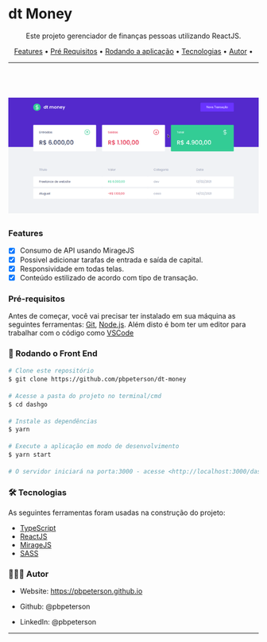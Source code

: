 # dt Money

<p align="center">Este projeto gerenciador de finanças pessoas utilizando ReactJS.</p>

<p align="center">
 <a href="#features">Features</a> •
 <a href="#pré-requisitos">Pré Requisitos</a> • 
 <a href="#rodando-o-front-end">Rodando a aplicação</a> • 
 <a href="#tecnologias">Tecnologias</a> •
 <a href="#autor">Autor</a> •

</p>

---

<br>

<h1 align="center">
  <img alt="dtmoney" title="dtmoney" src="./github/dtmoney.gif" />
</h1>

### Features

- [x] Consumo de API usando MirageJS
- [x] Possivel adicionar tarafas de entrada e saída de capital.
- [x] Responsividade em todas telas.
- [x] Conteúdo estilizado de acordo com tipo de transação.

### Pré-requisitos

Antes de começar, você vai precisar ter instalado em sua máquina as seguintes ferramentas:
[Git](https://git-scm.com), [Node.js](https://nodejs.org/en/).
Além disto é bom ter um editor para trabalhar com o código como [VSCode](https://code.visualstudio.com/)

### 🎲 Rodando o Front End

```bash
# Clone este repositório
$ git clone https://github.com/pbpeterson/dt-money

# Acesse a pasta do projeto no terminal/cmd
$ cd dashgo

# Instale as dependências
$ yarn

# Execute a aplicação em modo de desenvolvimento
$ yarn start

# O servidor iniciará na porta:3000 - acesse <http://localhost:3000/dashboard>
```

### 🛠 Tecnologias

As seguintes ferramentas foram usadas na construção do projeto:

- [TypeScript](https://www.typescriptlang.org/)
- [ReactJS](https://pt-br.reactjs.org/)
- [MirageJS](https://miragejs.com/)
- [SASS](https://sass-lang.com/)

### 👨🏾‍💻 Autor

- Website: https://pbpeterson.github.io

- Github: @pbpeterson

- LinkedIn: @pbpeterson

---
